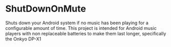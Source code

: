 # ShutDownOnMute
Shuts down your Android system if no music has been playing for a configurable amount of time.
This project is intended for Android music players with non replaceable batteries to make them last longer, specifically the Onkyo DP-X1
